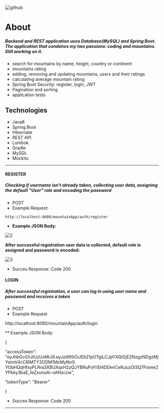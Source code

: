 ![github](https://user-images.githubusercontent.com/40741056/74937413-4304d980-53ec-11ea-8010-58655042feb5.jpg)

# About

##### Backend and REST application uses Database(MySQL) and Spring Boot. The application that combines my two passions: coding and mountains. Still working on it.

* search for mountains by name, height, country or continent
* mountains rating
* adding, removing and updating mountains, users and their ratings
* calculating average mountain rating
* Spring Boot Security: register, login, JWT
* Pagination and sorting
* application tests

## Technologies

* Java8
* Spring Boot
* Hibernate
* REST API
* Lombok
* Gradle
* MySQL
* Mockito

____________________________________________________________________________________________________________
####  REGISTER
##### Checking if username isn't already taken, collecting user data, assigning the default "User" role and encoding the password
* POST
* Example Request:
````
http://localhost:8080/mountainApp/auth/register
````           
* **Example JSON Body:**

![2](https://user-images.githubusercontent.com/115692643/223805685-bed74601-7613-4127-a979-fded67a482b5.png)

**After successful registration user data is collected, default role is assigned and password is encoded:**

![3](https://user-images.githubusercontent.com/115692643/223806594-e7f6cfe2-61db-461c-a527-8728f309ee2b.png)

* Succes Response: Code 200

#### LOGIN
##### After successful registration, a user can log in using user name and password and receives a token
* POST
* Example Request

http://localhost:8080/mountainApp/auth/login

** Example JSON Body:

{

"accessToken": "eyJhbGciOiJIUzUxMiJ9.eyJzdWIiOiJEb21pOTgiLCJpYXQiOjE2NzgzNDgzMjYsImV4cCI6MTY3ODM1MzMyNn0.
YGbHQqHfsyPLRra3XBUXqsH2zQJYBRuPoYrSI4DDmiCeNJuzOl3Q7Foime2YPkky3baE_1eZxunuAi-oANzczw",

"tokenType": "Bearer"

}

* Succes Response: Code 200



___________________________________________________________________________________________________________________________________________

````
